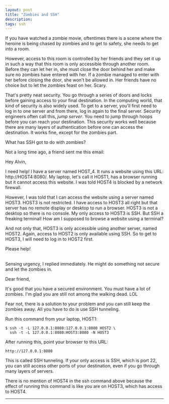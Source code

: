 ```yaml
---
layout: post
title: "Zombies and SSH"
description: 
tags: ssh
---
```


If you have watched a zombie movie, oftentimes there is a scene where the heroine
is being chased by zombies and to get to safety, she needs to get into a room.

However, access to this room is controlled by her friends and they set it up in such a way 
that this room is only accessible 
through another room. Before they can let her in, she must close the door behind her
and make sure no zombies have entered with her. If a zombie managed to enter with her
before closing the door, she won't be allowed in.
Her friends have no choice but to let the zombies feast on her. Scary.

That's pretty neat security. You go through a series
of doors and locks before gaining access to your final destination.
In the computing world, that kind of security is also widely used. To get to a server, 
you'll first need to log in to one server and from there, log in again to the final server.
Security engineers often call this, *jump server*. 
You need to jump through hoops before you can reach your destination.
This security works well because there are many layers of authentication before one can access the destination.
It works fine, except for the zombies part.

What has SSH got to do with zombies?

Not a long time ago, a friend sent me this email:

>
Hey Alvin,
>
I need help! I have a server named HOST_4. It runs a website using this URL: http://HOST4:8080/.
My laptop, let's call it HOST1, has a browser running but it cannot access this website. 
I was told HOST4 is blocked by a network firewall.
>
However, I was told that I can access the website using a server named HOST3.
HOST3 is not restricted.
I have access to HOST3 all right but that server has no remote display or desktop to run a browser.
HOST3 is not a desktop so there is no console.
My only access to HOST3 is SSH. But SSH a freaking terminal! How am I supposed to browse a website using a terminal?
>
And not only that, HOST3 is only accessible using another server, named HOST2. Again, access to HOST2
is only available using SSH.
So to get to HOST3, I will need to log in to HOST2 first.
>
Please help!
>

<br>
Sensing urgency, I replied immediately. He might do something not secure and let the zombies in.

>
>
Dear friend,
>
It's good that you have a secured environment. You must have a lot of zombies.
I'm glad you are still not among the walking dead. LOL
>
Fear not, there is a solution to your problem
and you can still keep the zombies away. All you have to do is use SSH tunneling.
>
Run this command from your laptop, HOST1:
>
```
$ ssh -t -L 127.0.0.1:8080:127.0.0.1:8080 HOST2 \
  ssh -t -L 127.0.0.1:8080:HOST3:8080 -N HOST3
```
>
After running this, point your browser to this URL:
```
http://127.0.0.1:8080
```

This is called SSH tunneling. If your only access is SSH, which is port 22,
you can still access other ports of your destination, even if 
you go through many layers of servers.

There is no mention of HOST4 in 
the ssh command above because the effect of running this command
is like you are on HOST3, which has access to HOST4.

---
